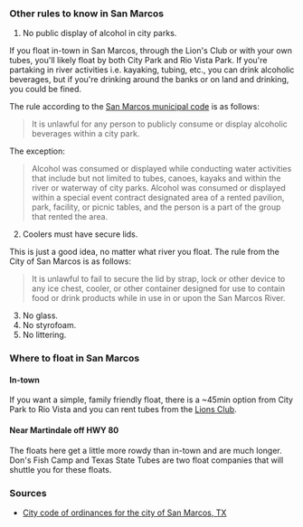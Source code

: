 
###  Other rules to know in San Marcos

1. No public display of alcohol in city parks.

If you float in-town in San Marcos, through the Lion's Club or with your own tubes, you'll likely float by both City Park and Rio Vista Park. If you're partaking in river activities i.e. kayaking, tubing, etc., you can drink alcoholic beverages, but if you're drinking around the banks or on land and drinking, you could be fined.

The rule according to the [San Marcos municipal code](https://library.municode.com/tx/san_marcos/codes/code_of_ordinances?nodeId=SPAGEOR_CH58PUFAPARE_ART2PA_S58.033PUDICOALBEPA) is as follows:

<blockquote>

It is unlawful for any person to publicly consume or display alcoholic beverages within a city park.

</blockquote>

The exception:

<blockquote>

Alcohol was consumed or displayed while conducting water activities that include but not limited to tubes, canoes, kayaks and within the river or waterway of city parks. Alcohol was consumed or displayed within a special event contract designated area of a rented pavilion, park, facility, or picnic tables, and the person is a part of the group that rented the area.

</blockquote>

2. Coolers must have secure lids.

This is just a good idea, no matter what river you float. The rule from
the City of San Marcos is as follows:

<blockquote>

It is unlawful to fail to secure the lid by strap, lock or other device to any ice chest, cooler, or other container designed for use to contain food or drink products while in use in or upon the San Marcos River.

</blockquote>

3. No glass.
4. No styrofoam.
5. No littering.



### Where to float in San Marcos

#### In-town

If you want a simple, family friendly float, there is a ~45min option from City Park to Rio Vista and you can rent tubes from the [Lions Club](http://www.tubesanmarcos.com/rental-rates.html).

#### Near Martindale off HWY 80

The floats here get a little more rowdy than in-town and are much longer. Don's Fish Camp and Texas State Tubes are two float companies that will shuttle you for these floats.


<footer>
    <h3>Sources</h3>
    <ul>
        <li>
        <a href="https://library.municode.com/tx/san_marcos/codes/code_of_ordinances?nodeId=SPAGEOR_CH58PUFAPARE_ART2PA_S58.033PUDICOALBEPA">City code of ordinances for the city of San Marcos, TX</a>
        </li>
    </ul>
</footer>


